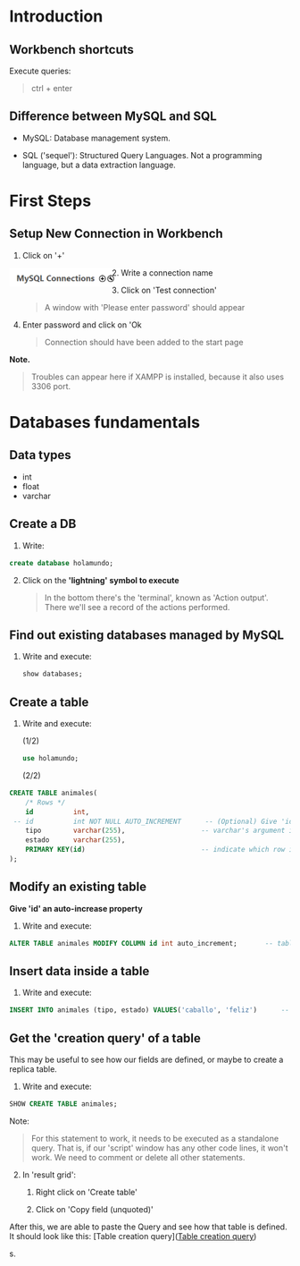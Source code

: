# Introduction

## Workbench shortcuts

Execute queries:

> ctrl + enter

## Difference between MySQL and SQL

- MySQL: Database management system.

- SQL ('sequel'): Structured Query Languages. Not a programming language, but a data extraction language.


# First Steps

## Setup New Connection in Workbench

1. Click on '+'

<img src="images/im_01.png" width="200" style="float: left;">

2. Write a connection name

3. Click on 'Test connection'
   > A window with 'Please enter password' should appear

4. Enter password and click on 'Ok
   > Connection should have been added to the start page

**Note.**

> Troubles can appear here if XAMPP is installed, because it also uses 3306 port.

# Databases fundamentals

## Data types

- int
- float
- varchar

## Create a DB

1. Write:

```sql
create database holamundo;
```

2. Click on the **'lightning' symbol to execute**
	> In the bottom there's the 'terminal', known as 'Action output'. There we'll see a record of the actions performed.

## Find out existing databases managed by MySQL

1. Write and execute:

   ```sql
   show databases;
   ```

## Create a table

1. Write and execute:

   (1/2)

   ```sql
   use holamundo;
   ```

   (2/2)	

```sql
CREATE TABLE animales(
    /* Rows */
	id			int,
 -- id			int NOT NULL AUTO_INCREMENT		 -- (Optional) Give 'id' an auto-increase property  
	tipo		varchar(255),					-- varchar's argument indicates max size of string
    estado		varchar(255),
    PRIMARY KEY(id)								-- indicate which row is the PK
);
```

## Modify an existing table

**Give 'id' an auto-increase property**

1. Write and execute:

```sql
ALTER TABLE animales MODIFY COLUMN id int auto_increment;		-- table, column, var type
```

## Insert data inside a table

1. Write and execute:

```sql
INSERT INTO animales (tipo, estado) VALUES('caballo', 'feliz')		-- Fields, Values
```

## Get the  'creation query' of a table

This may be useful to see how our fields are defined, or maybe to create a replica table. 

1. Write and execute:

```sql
SHOW CREATE TABLE animales;
```

Note:

> For this statement to work, it needs to be executed as a standalone query. That is, if our 'script' window has any other code lines, it won't work. We need to comment or delete all other statements.

2. In 'result grid': 
   1. Right click on 'Create table'
   
   2. Click on 'Copy field (unquoted)'
   

After this, we are able to paste the Query and see how that table is defined. It should look like this: [Table creation query]([Table creation query](##Create-a-table))

s.
